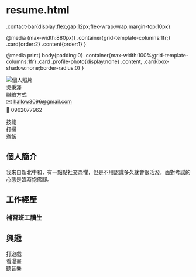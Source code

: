 # resume.html
<html lang="zh-Hant">


.contact-bar{display:flex;gap:12px;flex-wrap:wrap;margin-top:10px}


@media (max-width:880px){
.container{grid-template-columns:1fr;}
.card{order:2}
.content{order:1}
}


@media print{
body{padding:0}
.container{max-width:100%;grid-template-columns:1fr}
.card .profile-photo{display:none}
.content, .card{box-shadow:none;border-radius:0}
}
</style>
</head>
<body>
<div class="container">
<aside class="card">
<img class="profile-photo" src="LINE_ALBUM_1140310 第五組_250415_1.jpg" alt="個人照片">
<div class="name">吳秉澤</div>


<div class="contact">
<div class="muted">聯絡方式</div>
<div class="contact-bar">
<div>✉️ <a href="mailto:hallow3096@gmail.com">hallow3096@gmail.com</a></div>
<div>📱 0962077962</div>
</div>
</div>


<div style="margin-top:14px">
<div class="muted">技能</div>
<div class="skills">
<div class="skill">打掃</div>
<div class="skill">煮飯</div>
</div>
</div>
</aside>


<main class="content">
<section>
<h2>個人簡介</h2>
<p class="muted">我來自新北中和，有一點點社交恐懼，但是不用認識多久就會很活潑，面對考試的心態是臨時抱佛腳。</p>
</section>


<section>
<h2>工作經歷</h2>
<article class="job">
<h3>補習班工讀生</h3>
</article>
</section>


<section>
<h2>興趣</h2>
<div class="skills">
<div class="skill">打遊戲</div>
<div class="skill">看漫畫</div>
<div class="skill">聽音樂</div>
</div>
</section>
</main>
</div>


</body>
</html>
